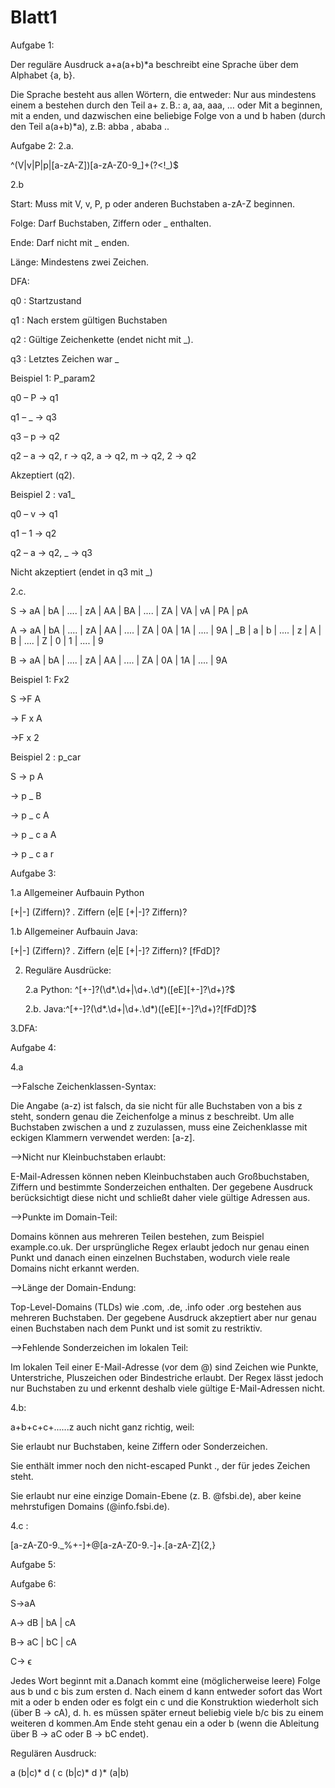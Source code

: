 # Blatt1

Aufgabe 1:

Der reguläre Ausdruck a+a(a+b)*a beschreibt eine Sprache über dem Alphabet {a, b}. 

Die Sprache besteht aus allen Wörtern, die entweder: Nur aus mindestens einem a bestehen  durch den Teil a+ z. B.: a, aa, aaa, … oder Mit a beginnen, mit a enden, und dazwischen eine beliebige Folge von a und b haben (durch den Teil a(a+b)*a), z.B: abba , ababa .. 


Aufgabe 2:
2.a.

^(V|v|P|p|[a-zA-Z])[a-zA-Z0-9_]+(?<!_)$

2.b

Start: Muss mit V, v, P, p oder anderen Buchstaben a-zA-Z beginnen. 

Folge: Darf Buchstaben, Ziffern oder _ enthalten. 

Ende: Darf nicht mit _ enden. 

Länge: Mindestens zwei Zeichen.

DFA:

q0 : Startzustand

q1 : Nach erstem gültigen Buchstaben

q2 : Gültige Zeichenkette (endet nicht mit _). 

q3 : Letztes Zeichen war _ 

Beispiel 1: P_param2

q0 – P → q1 

q1 – _ → q3

q3 – p → q2 

q2 – a → q2, r → q2, a → q2, m → q2, 2 → q2 

Akzeptiert (q2).

Beispiel 2 : va1_

q0 – v → q1 

q1 – 1 → q2 

q2 – a → q2, _ → q3 

Nicht akzeptiert (endet in q3 mit _) 

2.c.

S → aA | bA | .... | zA | AA | BA | .... | ZA | VA | vA | PA | pA  

A → aA | bA | .... | zA | AA | .... | ZA | 0A | 1A | .... | 9A | _B | a | b | .... | z | A | B | .... | Z | 0 | 1 | .... | 9 

B → aA | bA | .... | zA | AA | .... | ZA | 0A | 1A | .... | 9A    

Beispiel 1: Fx2

S ->F A

  -> F x A
  
  ->F x 2

Beispiel 2 : p_car

S -> p A

  -> p _ B
  
  -> p _ c A
  
  -> p _ c a A
  
  -> p _ c a r



Aufgabe 3:

1.a Allgemeiner Aufbauin Python

   [+|-] (Ziffern)? . Ziffern (e|E [+|-]? Ziffern)?
   
1.b Allgemeiner Aufbauin Java:

   [+|-] (Ziffern)? . Ziffern (e|E [+|-]? Ziffern)? [fFdD]?
   
2. Reguläre Ausdrücke:
   
   2.a Python: ^[+-]?(\d*\.\d+|\d+\.\d*)([eE][+-]?\d+)?$
   
   2.b. Java:^[+-]?(\d*\.\d+|\d+\.\d*)([eE][+-]?\d+)?[fFdD]?$
    
3.DFA:



Aufgabe 4:

4.a

-->Falsche Zeichenklassen-Syntax:

Die Angabe (a-z) ist falsch, da sie nicht für alle Buchstaben von a bis z steht, sondern genau die Zeichenfolge a minus z beschreibt. Um alle Buchstaben zwischen a und z zuzulassen, muss eine Zeichenklasse mit eckigen Klammern verwendet werden: [a-z].

-->Nicht nur Kleinbuchstaben erlaubt:

E-Mail-Adressen können neben Kleinbuchstaben auch Großbuchstaben, Ziffern und bestimmte Sonderzeichen enthalten. Der gegebene Ausdruck berücksichtigt diese nicht und schließt daher viele gültige Adressen aus.

-->Punkte im Domain-Teil:

Domains können aus mehreren Teilen bestehen, zum Beispiel example.co.uk. Der ursprüngliche Regex erlaubt jedoch nur genau einen Punkt und danach einen einzelnen Buchstaben, wodurch viele reale Domains nicht erkannt werden.

-->Länge der Domain-Endung:

Top-Level-Domains (TLDs) wie .com, .de, .info oder .org bestehen aus mehreren Buchstaben. Der gegebene Ausdruck akzeptiert aber nur genau einen Buchstaben nach dem Punkt und ist somit zu restriktiv.

-->Fehlende Sonderzeichen im lokalen Teil:

Im lokalen Teil einer E-Mail-Adresse (vor dem @) sind Zeichen wie Punkte, Unterstriche, Pluszeichen oder Bindestriche erlaubt. Der Regex lässt jedoch nur Buchstaben zu und erkennt deshalb viele gültige E-Mail-Adressen nicht.

4.b:

a+b+c+c+......z auch nicht ganz richtig, weil:

Sie erlaubt nur Buchstaben, keine Ziffern oder Sonderzeichen.

Sie enthält immer noch den nicht-escaped Punkt ., der für jedes Zeichen steht.

Sie erlaubt nur eine einzige Domain-Ebene (z. B. @fsbi.de), aber keine mehrstufigen Domains (@info.fsbi.de).
   
4.c :

[a-zA-Z0-9._%+-]+@[a-zA-Z0-9.-]+\.[a-zA-Z]{2,}


Aufgabe 5:


Aufgabe 6:

S->aA 

A-> dB | bA | cA 

B-> aC | bC | cA 

C-> ϵ 

Jedes Wort beginnt mit a.Danach kommt eine (möglicherweise leere) Folge aus b und c bis zum ersten d. Nach einem d kann entweder sofort das Wort mit a oder b enden  oder es folgt ein c und die Konstruktion wiederholt sich (über B -> cA), d. h. es müssen später erneut beliebig viele b/c bis zu einem weiteren d kommen.Am Ende steht genau ein a oder b (wenn die Ableitung über B -> aC oder B -> bC endet).

Regulären Ausdruck:

a (b|c)* d ( c (b|c)* d )* (a|b)  





